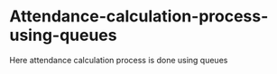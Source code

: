 # Attendance-calculation-process-using-queues
Here attendance calculation process is done using queues
